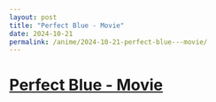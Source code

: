 ```yaml
---
layout: post
title: "Perfect Blue - Movie"
date: 2024-10-21
permalink: /anime/2024-10-21-perfect-blue---movie/
---
```


# [Perfect Blue - Movie](https://myanimelist.net/anime/437/Perfect_Blue)
